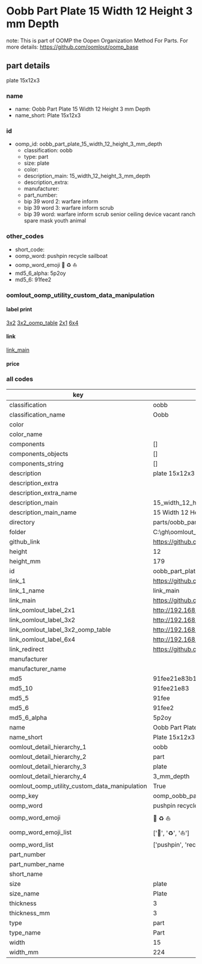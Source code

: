 # Oobb Part Plate 15 Width 12 Height 3 mm Depth  

note: This is part of OOMP the Oopen Organization Method For Parts. For more details: https://github.com/oomlout/oomp_base

##  part details
  



plate 15x12x3



### name
* name: Oobb Part Plate 15 Width 12 Height 3 mm Depth
* name_short: Plate 15x12x3 
### id
* oomp_id: oobb_part_plate_15_width_12_height_3_mm_depth
  * classification: oobb
  * type: part
  * size: plate
  * color: 
  * description_main: 15_width_12_height_3_mm_depth
  * description_extra: 
  * manufacturer: 
  * part_number: 
  * bip 39 word 2: warfare inform
  * bip 39 word 3: warfare inform scrub
  * bip 39 word: warfare inform scrub senior ceiling device vacant ranch spare mask youth animal

### other_codes
* short_code: 
* oomp_word: pushpin recycle sailboat
* oomp_word_emoji :pushpin: :recycle: :sailboat:
* md5_6_alpha: 5p2oy
* md5_6: 91fee2






### oomlout_oomp_utility_custom_data_manipulation
#### label print
[3x2](http://192.168.1.245:1112/?label=oomp%205p2oy)
[3x2_oomp_table](http://192.168.1.108:1112/?label=oomp%205p2oy)
[2x1](http://192.168.1.242:1112/?label=oomp%205p2oy)
[6x4](http://192.168.1.55:1112/?label=oomp%205p2oy)    

#### link

[link_main](https://github.com/oomlout/oomlout_oobb_version_4_generated_parts/tree/main/navigation_oomp/oobb/part/plate/15_width_12_height_3_mm_depth/part)                              

#### price







### all codes 
| key | value |  
| --- | --- |  
| classification | oobb |  
| classification_name | Oobb |  
| color |  |  
| color_name |  |  
| components | [] |  
| components_objects | [] |  
| components_string | [] |  
| description | plate 15x12x3 |  
| description_extra |  |  
| description_extra_name |  |  
| description_main | 15_width_12_height_3_mm_depth |  
| description_main_name | 15 Width 12 Height 3 mm Depth |  
| directory | parts/oobb_part_plate_15_width_12_height_3_mm_depth |  
| folder | C:\gh\oomlout_oobb_version_4_generated_parts\parts\oobb_part_plate_15_width_12_height_3_mm_depth |  
| github_link | https://github.com/oomlout/oomlout_oomp_part_src/tree/main/parts/oobb_part_plate_15_width_12_height_3_mm_depth |  
| height | 12 |  
| height_mm | 179 |  
| id | oobb_part_plate_15_width_12_height_3_mm_depth |  
| link_1 | https://github.com/oomlout/oomlout_oobb_version_4_generated_parts/tree/main/navigation_oomp/oobb/part/plate/15_width_12_height_3_mm_depth/part |  
| link_1_name | link_main |  
| link_main | https://github.com/oomlout/oomlout_oobb_version_4_generated_parts/tree/main/navigation_oomp/oobb/part/plate/15_width_12_height_3_mm_depth/part |  
| link_oomlout_label_2x1 | http://192.168.1.242:1112/?label=oomp%205p2oy |  
| link_oomlout_label_3x2 | http://192.168.1.245:1112/?label=oomp%205p2oy |  
| link_oomlout_label_3x2_oomp_table | http://192.168.1.108:1112/?label=oomp%205p2oy |  
| link_oomlout_label_6x4 | http://192.168.1.55:1112/?label=oomp%205p2oy |  
| link_redirect | https://github.com/oomlout/oomlout_oobb_version_4_generated_parts/tree/main/parts/oobb_plate_15_12_03 |  
| manufacturer |  |  
| manufacturer_name |  |  
| md5 | 91fee21e83b19e0cf2927c3b839ce7b8 |  
| md5_10 | 91fee21e83 |  
| md5_5 | 91fee |  
| md5_6 | 91fee2 |  
| md5_6_alpha | 5p2oy |  
| name | Oobb Part Plate 15 Width 12 Height 3 mm Depth |  
| name_short | Plate 15x12x3  |  
| oomlout_detail_hierarchy_1 | oobb |  
| oomlout_detail_hierarchy_2 | part |  
| oomlout_detail_hierarchy_3 | plate |  
| oomlout_detail_hierarchy_4 | 3_mm_depth |  
| oomlout_oomp_utility_custom_data_manipulation | True |  
| oomp_key | oomp_oobb_part_plate_15_width_12_height_3_mm_depth |  
| oomp_word | pushpin recycle sailboat |  
| oomp_word_emoji | :pushpin: :recycle: :sailboat: |  
| oomp_word_emoji_list | [':pushpin:', ':recycle:', ':sailboat:'] |  
| oomp_word_list | ['pushpin', 'recycle', 'sailboat'] |  
| part_number |  |  
| part_number_name |  |  
| short_name |  |  
| size | plate |  
| size_name | Plate |  
| thickness | 3 |  
| thickness_mm | 3 |  
| type | part |  
| type_name | Part |  
| width | 15 |  
| width_mm | 224 |  
